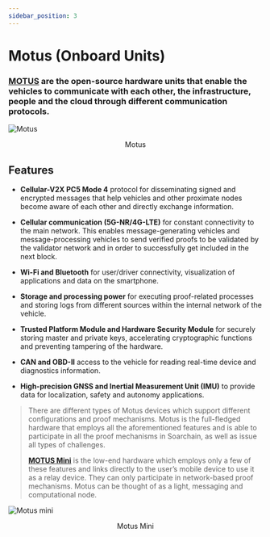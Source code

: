 ```yaml
---
sidebar_position: 3
---
```


# Motus (Onboard Units)


### [MOTUS](https://www.soarchain.com/motus)  are the open-source hardware units that enable the vehicles to communicate with each other, the infrastructure, people and the cloud through different communication protocols.

![Motus](/img/soar9_v2.927.png)
<p align="center">
Motus
</p>


## Features

- **Cellular-V2X PC5 Mode 4** protocol for disseminating signed and encrypted messages that help vehicles and other proximate nodes become aware of each other and directly exchange information.


- **Cellular communication (5G-NR/4G-LTE)** for constant connectivity to the main network. This enables message-generating vehicles and message-processing vehicles to send verified proofs to be validated by the validator network and in order to successfully get included in the next block.


- **Wi-Fi and Bluetooth** for user/driver connectivity, visualization of applications and data on the smartphone.

- **Storage and processing power** for executing proof-related processes and storing logs from different sources within the internal network of the vehicle.

- **Trusted Platform Module and Hardware Security Module** for securely storing master and private keys, accelerating cryptographic functions and preventing tampering of the hardware.

- **CAN and OBD-II** access to the vehicle for reading real-time device and diagnostics information.

- **High-precision GNSS and Inertial Measurement Unit (IMU)** to provide data for localization, safety and autonomy applications.


> There are different types of Motus devices which support different configurations and proof mechanisms. Motus is the full-fledged hardware that employs all the aforementioned features and is able to participate in all the proof mechanisms in Soarchain, as well as issue all types of challenges. 
>
> **[MOTUS Mini](https://www.soarchain.com/motus-mini)** is the low-end hardware which employs only a few of these features and links directly to the user’s mobile device to use it as a relay device. They can only participate in network-based proof mechanisms. Motus can be thought of as a light, messaging and computational node.


![Motus mini](/img/mini_render_1.jpeg)

<p align="center">
Motus Mini
</p>
